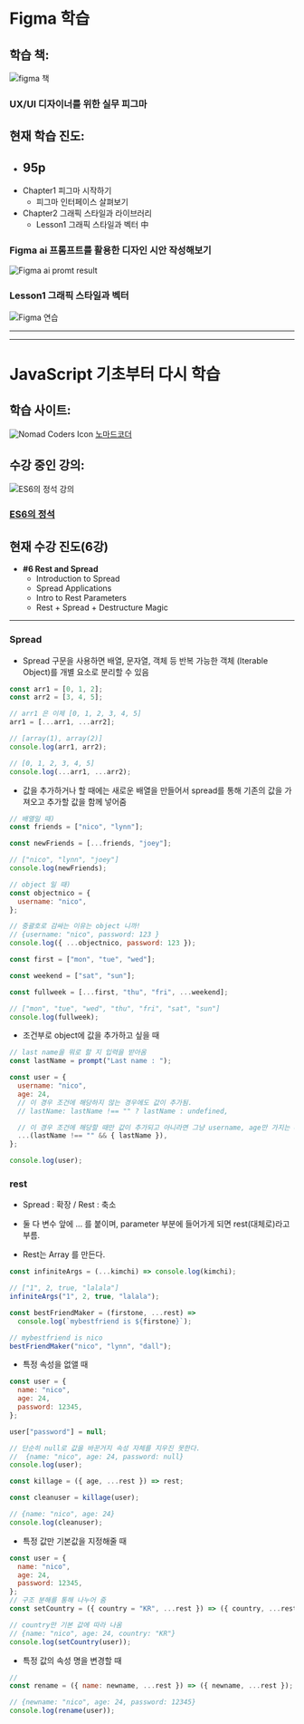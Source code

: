 # Figma 학습

## 학습 책:

![figma 책](https://image.aladin.co.kr/product/30394/19/cover200/k832830168_1.jpg)

### UX/UI 디자이너를 위한 실무 피그마

## 현재 학습 진도:

- ## 95p
- Chapter1 피그마 시작하기
  - 피그마 인터페이스 살펴보기
- Chapter2 그래픽 스타일과 라이브러리
  - Lesson1 그래픽 스타일과 벡터 中

### Figma ai 프롬프트를 활용한 디자인 시안 작성해보기

![Figma ai promt result](./asset/png/figma_ai.png)

### Lesson1 그래픽 스타일과 벡터

![Figma 연습](./asset/png/figma_study_1.png)

---
---

# JavaScript 기초부터 다시 학습

## 학습 사이트:

![Nomad Coders Icon](https://nomadcoders.co/m.svg)
[노마드코더](https://nomadcoders.co/)

## 수강 중인 강의:

![ES6의 정석 강의](https://nomadcoders.co/_next/image?url=https%3A%2F%2Fd1telmomo28umc.cloudfront.net%2Fmedia%2Fpublic%2Favatars%2Fes6.jpg&w=384&q=75)

### [ES6의 정석](https://nomadcoders.co/es6-once-and-for-all)

## 현재 수강 진도(6강)

- **#6 Rest and Spread**
  - Introduction to Spread
  - Spread Applications
  - Intro to Rest Parameters
  - Rest + Spread + Destructure Magic

---

### Spread

- Spread 구문을 사용하면 배열, 문자열, 객체 등 반복 가능한 객체 (Iterable Object)를 개별 요소로 분리할 수 있음

```js
const arr1 = [0, 1, 2];
const arr2 = [3, 4, 5];

// arr1 은 이제 [0, 1, 2, 3, 4, 5]
arr1 = [...arr1, ...arr2];

// [array(1), array(2)]
console.log(arr1, arr2);

// [0, 1, 2, 3, 4, 5]
console.log(...arr1, ...arr2);
```

- 값을 추가하거나 할 때에는 새로운 배열을 만들어서 spread를 통해 기존의 값을 가져오고 추가할 값을 함께 넣어줌

```js
// 배열일 때)
const friends = ["nico", "lynn"];

const newFriends = [...friends, "joey"];

// ["nico", "lynn", "joey"]
console.log(newFriends);

// object 일 때)
const objectnico = {
  username: "nico",
};

// 중괄호로 감싸는 이유는 object 니까!
// {username: "nico", password: 123 }
console.log({ ...objectnico, password: 123 });

const first = ["mon", "tue", "wed"];

const weekend = ["sat", "sun"];

const fullweek = [...first, "thu", "fri", ...weekend];

// ["mon", "tue", "wed", "thu", "fri", "sat", "sun"]
console.log(fullweek);
```

- 조건부로 object에 값을 추가하고 싶을 때

```js
// last name을 뭐로 할 지 입력을 받아옴
const lastName = prompt("Last name : ");

const user = {
  username: "nico",
  age: 24,
  // 이 경우 조건에 해당하지 않는 경우에도 값이 추가됨.
  // lastName: lastName !== "" ? lastName : undefined,

  // 이 경우 조건에 해당할 때만 값이 추가되고 아니라면 그냥 username, age만 가지는 object가 반환됨.
  ...(lastName !== "" && { lastName }),
};

console.log(user);
```

### rest

- Spread : 확장 / Rest : 축소

- 둘 다 변수 앞에 ... 를 붙이며,
  parameter 부분에 들어가게 되면 rest(대체로)라고 부름.
- Rest는 Array 를 만든다.

```js
const infiniteArgs = (...kimchi) => console.log(kimchi);

// ["1", 2, true, "lalala"]
infiniteArgs("1", 2, true, "lalala");

const bestFriendMaker = (firstone, ...rest) =>
  console.log(`mybestfriend is ${firstone}`);

// mybestfriend is nico
bestFriendMaker("nico", "lynn", "dall");
```

- 특정 속성을 없앨 때

```js
const user = {
  name: "nico",
  age: 24,
  password: 12345,
};

user["password"] = null;

// 단순히 null로 값을 바꾼거지 속성 자체를 지우진 못한다.
//  {name: "nico", age: 24, password: null}
console.log(user);

const killage = ({ age, ...rest }) => rest;

const cleanuser = killage(user);

// {name: "nico", age: 24}
console.log(cleanuser);
```

- 특정 값만 기본값을 지정해줄 때

```js
const user = {
  name: "nico",
  age: 24,
  password: 12345,
};
// 구조 분해를 통해 나누어 줌
const setCountry = ({ country = "KR", ...rest }) => ({ country, ...rest });

// country만 기본 값에 따라 나옴
// {name: "nico", age: 24, country: "KR"}
console.log(setCountry(user));
```

- 특정 값의 속성 명을 변경할 때

```js
//
const rename = ({ name: newname, ...rest }) => ({ newname, ...rest });

// {newname: "nico", age: 24, password: 12345}
console.log(rename(user));
```
